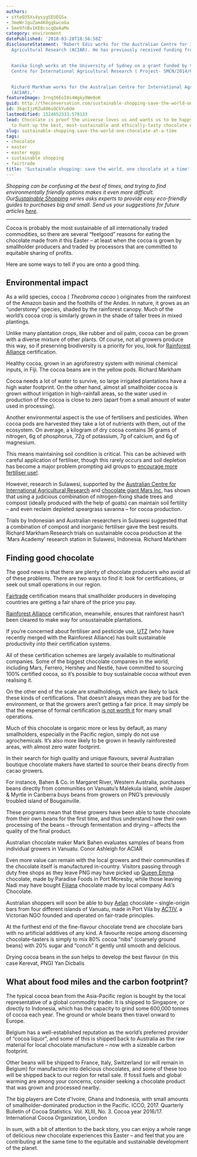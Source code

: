 ```yaml
---
authors:
- sYteQ35Xs4ysygSEUEGSa
- 3meWrJquZam4K0gqkwcoGa
- 5me9fnBv1KE8cscqQeAaMo
category: environment
datePublished: '2018-03-28T18:56:58Z'
disclosureStatement: 'Robert Edis works for the Australian Centre for International
  Agricultural Research (ACIAR). He has previously received funding from ARC and GRDC


  Kanika Singh works at the University of Sydney on a grant funded by the Australian
  Centre for International Agricultural Research ( Project- SMCN/2014/048)


  Richard Markham works for the Australian Centre for International Agricultural Research
  (ACIAR).'
featureImage: 3rnq36EoI8s4Wgky8We0oK
guid: http://theconversation.com/sustainable-shopping-save-the-world-one-chocolate-at-a-time-93844
id: 3kqcIjzRZuA06sOCkYu6Om
lastmodified: 1524652333.578133
lead: Chocolate is proof the universe loves us and wants us to be happy. Here's how
  to hunt up the best, most-sustainable and ethically-tasty chocolate eggs this Easter.
slug: sustainable-shopping-save-the-world-one-chocolate-at-a-time
tags:
- chocolate
- easter
- easter eggs
- sustainable shopping
- fairtrade
title: 'Sustainable shopping: save the world, one chocolate at a time'
---
```

_Shopping can be confusing at the best of times, and trying to find environmentally friendly options makes it even more difficult. Our[Sustainable Shopping](https://theconversation.com/au/topics/sustainable-shopping-38407) series asks experts to provide easy eco-friendly guides to purchases big and small. Send us your suggestions for future articles [here](mailto:michael.hopkin@theconversation.edu.au)._

* * *

Cocoa is probably the most sustainable of all internationally traded commodities, so there are several “feelgood” reasons for eating the chocolate made from it this Easter – at least when the cocoa is grown by smallholder producers and traded by processors that are committed to equitable sharing of profits. 

Here are some ways to tell if you are onto a good thing.

## Environmental impact

As a wild species, cocoa ( _Theobroma cacao_ ) originates from the rainforest of the Amazon basin and the foothills of the Andes. In nature, it grows as an “understorey” species, shaded by the rainforest canopy. Much of the world’s cocoa crop is similarly grown in the shade of taller trees in mixed plantings. 

Unlike many plantation crops, like rubber and oil palm, cocoa can be grown with a diverse mixture of other plants. Of course, not all growers produce this way, so if preserving biodiversity is a priority for you, look for [Rainforest Alliance](https://www.rainforest-alliance.org/) certification.

Healthy cocoa, grown in an agroforestry system with minimal chemical inputs, in Fiji. The cocoa beans are in the yellow pods. Richard Markham

Cocoa needs a lot of water to survive, so large irrigated plantations have a high water footprint. On the other hand, almost all smallholder cocoa is grown without irrigation in high-rainfall areas, so the water used in production of the cocoa is close to zero (apart from a small amount of water used in processing). 

Another environmental aspect is the use of fertilisers and pesticides. When cocoa pods are harvested they take a lot of nutrients with them, out of the ecosystem. On average, a kilogram of dry cocoa contains 36 grams of nitrogen, 6g of phosphorus, 72g of potassium, 7g of calcium, and 6g of magnesium.

This means maintaining soil condition is critical. This can be achieved with careful application of fertiliser, though this rarely occurs and soil depletion has become a major problem prompting aid groups to [encourage more fertiliser use!](https://www.idhsustainabletrade.com/initiative/cocoa-fertilizer-initiative/). 

However, research in Sulawesi, supported by the [Australian Centre for International Agricultural Research](http://aciar.gov.au/project/hort/2010/011) and [chocolate giant Mars Inc](http://aciar.gov.au/content/research-partnership-helps-sulawesi-cocoa-growers), has shown that using a judicious combination of nitrogen-fixing shade trees and compost (ideally produced with the help of goats) can maintain soil fertility – and even reclaim depleted speargrass savanna – for cocoa production. 

Trials by Indonesian and Australian researchers in Sulawesi suggested that a combination of compost and inorganic fertiliser gave the best results. Richard Markham Research trials on sustainable cocoa production at the ‘Mars Academy’ research station in Sulawesi, Indonesia. Richard Markham

## Finding good chocolate

The good news is that there are plenty of chocolate producers who avoid all of these problems. There are two ways to find it: look for certifications, or seek out small operations in our region.

[Fairtrade](http://fairtrade.com.au/) certification means that smallholder producers in developing countries are getting a fair share of the price you pay.

[Rainforest Alliance](https://www.rainforest-alliance.org/) certification, meanwhile, ensures that rainforest hasn’t been cleared to make way for unsustainable plantations.

If you’re concerned about fertiliser and pesticide use, [UTZ](https://utz.org/) (who have recently merged with the Rainforest Alliance) has built sustainable productivity into their certification systems.

All of these certification schemes are largely available to multinational companies. Some of the biggest chocolate companies in the world, including Mars, Ferrero, Hershey and Nestlé, have committed to sourcing 100% certified cocoa, so it’s possible to buy sustainable cocoa without even realising it.

On the other end of the scale are smallholdings, which are likely to lack these kinds of certifications. That doesn’t always mean they are bad for the environment, or that the growers aren’t getting a fair price. It may simply be that the expense of formal certification [is not worth it](https://theconversation.com/bitter-sweet-easter-how-our-demand-is-melting-sustainable-cocoa-farming-6264) for many small operations. 

Much of this chocolate is organic more or less by default, as many smallholders, especially in the Pacific region, simply do not use agrochemicals. It’s also more likely to be grown in heavily rainforested areas, with almost zero water footprint.

In their search for high quality and unique flavours, several Australian boutique chocolate makers have started to source their beans directly from cacao growers. 

For instance, Bahen & Co. in Margaret River, Western Australia, purchases beans directly from communities on Vanuatu’s Malekula island, while Jasper & Myrtle in Canberra buys beans from growers on PNG’s previously troubled island of Bougainville. 

These programs mean that these growers have been able to taste chocolate from their own beans for the first time, and thus understand how their own processing of the beans – through fermentation and drying – affects the quality of the final product.

Australian chocolate maker Mark Bahen evaluates samples of beans from individual growers in Vanuatu. Conor Ashleigh for ACIAR

Even more value can remain with the local growers and their communities if the chocolate itself is manufactured in-country. Visitors passing through duty free shops as they leave PNG may have picked up [Queen Emma](http://www.paradisefoods.com.pg/product_qecc.php) chocolate, made by Paradise Foods in Port Moresby, while those leaving Nadi may have bought [Fijiana](https://fijianacacao.com/) chocolate made by local company Adi’s Chocolate. 

Australian shoppers will soon be able to buy [Aelan](http://aelanchocolate.com/) chocolate – single-origin bars from four different islands of Vanuatu, made in Port Vila by [ACTIV](http://www.activassociation.org/), a Victorian NGO founded and operated on fair-trade principles.

At the furthest end of the fine-flavour chocolate trend are chocolate bars with no artificial additives of any kind. A favourite recipe among discerning chocolate-tasters is simply to mix 80% cocoa “nibs” (coarsely ground beans) with 20% sugar and “conch” it gently until smooth and delicious. 

Drying cocoa beans in the sun helps to develop the best flavour (in this case Kerevat, PNG) Yan Dicbalis

## What about food miles and the carbon footprint?

The typical cocoa bean from the Asia-Pacific region is bought by the local representative of a global commodity trader. It is shipped to Singapore, or directly to Indonesia, which has the capacity to grind some 600,000 tonnes of cocoa each year. The ground or whole beans then travel onward to Europe.

Belgium has a well-established reputation as the world’s preferred provider of “cocoa liquor”, and some of this is shipped back to Australia as the raw material for local chocolate manufacture – now with a sizeable carbon footprint. 

Other beans will be shipped to France, Italy, Switzerland (or will remain in Belgium) for manufacture into delicious chocolates, and some of these too will be shipped back to our region for retail sale. If fossil fuels and global warming are among your concerns, consider seeking a chocolate product that was grown and processed nearby. 

The big players are Cote d'Ivoire, Ghana and Indonesia, with small amounts of smallholder-dominated production in the Pacific. ICCO, 2017. Quarterly Bulletin of Cocoa Statistics. Vol. XLIII, No. 3. Cocoa year 2016/17. International Cocoa Organization, London

In sum, with a bit of attention to the back story, you can enjoy a whole range of delicious new chocolate experiences this Easter – and feel that you are contributing at the same time to the equitable and sustainable development of the planet.